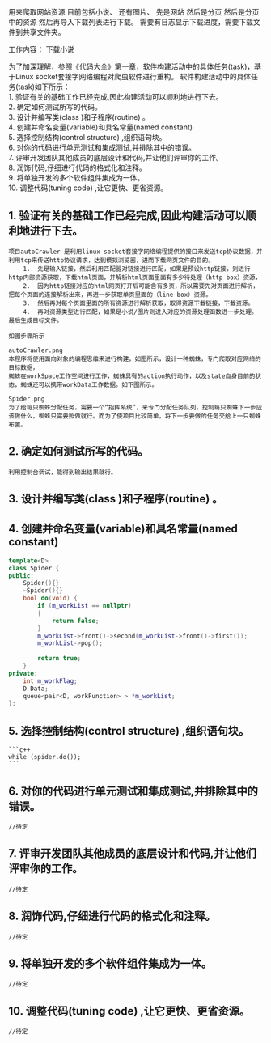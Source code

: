 用来爬取网站资源
目前包括小说、
还有图片、
先是网站
然后是分页
然后是分页中的资源
然后再导入下载列表进行下载。
需要有日志显示下载进度，需要下载文件到共享文件夹。

工作内容：
	下载小说	     
  


为了加深理解，参照《代码大全》第一章，软件构建活动中的具体任务(task)，基于Linux socket套接字网络编程对爬虫软件进行重构。
软件构建活动中的具体任务(task)如下所示：  
	1. 验证有关的基础工作已经完成,因此构建活动可以顺利地进行下去。  
	2. 确定如何测试所写的代码。  
	3. 设计并编写类(class )和子程序(routine) 。  
	4. 创建并命名变量(variable)和具名常量(named constant)  
	5. 选择控制结构(control structure) ,组织语句块。  
	6. 对你的代码进行单元测试和集成测试,并排除其中的错误。  
	7. 评审开发团队其他成员的底层设计和代码,并让他们评审你的工作。  
	8. 润饰代码,仔细进行代码的格式化和注释。  
	9. 将单独开发的多个软件组件集成为一体。  
	10. 调整代码(tuning code) ,让它更快、更省资源。  

## 1. 验证有关的基础工作已经完成,因此构建活动可以顺利地进行下去。

	项目autoCrawler 是利用linux socket套接字网络编程提供的接口来发送tcp协议数据，并利用tcp来传送http协议请求，达到模拟浏览器，进而下载网页文件的目的。  
	 	1.  先是输入链接，然后利用匹配器对链接进行匹配，如果是预设http链接，则进行http内部资源获取，下载html页面，并解析html页面里面有多少待处理（http box）资源，  
	 	2.  因为http链接对应的html网页打开后可能含有多页，所以需要先对页面进行解析，把每个页面的连接解析出来，再进一步获取单页里面的（line box）资源。  
	 	3.  然后再对每个页面里面的所有资源进行解析获取，取得资源下载链接，下载资源。  
	 	4.  再对资源类型进行匹配，如果是小说/图片则进入对应的资源处理函数进一步处理。最后生成目标文件。  
	
	如图步骤所示   
	
	autoCrawler.png  
	本程序将使用面向对象的编程思维来进行构建，如图所示，设计一种蜘蛛，专门爬取对应网络的目标数据，  
	蜘蛛在workSpace工作空间进行工作，蜘蛛具有的action执行动作，以及state自身目前的状态，蜘蛛还可以携带workData工作数据。如下图所示。  
	
	Spider.png  
	为了给每只蜘蛛分配任务，需要一个“指挥系统”，来专门分配任务队列，控制每只蜘蛛下一步应该做什么，蜘蛛只需要照做就行。而为了使项目比较简单，将下一步要做的任务交给上一只蜘蛛布置。  
		
## 2. 确定如何测试所写的代码。
	利用控制台调试，能得到输出结果就行。  
## 3. 设计并编写类(class )和子程序(routine) 。 
## 4. 创建并命名变量(variable)和具名常量(named constant)
```c++
template<D>  
class Spider {  
public:  
	Spider(){}  
	~Spider(){}  
	bool do(void) {  
		if (m_workList == nullptr)  
		{  
			return false;  
		}  
		m_workList->front()->second(m_workList->front()->first());  
		m_workList->pop();  
		  
		return true;  
	}  
private:  
	int m_workFlag;  
	D Data;  
	queue<pair<D, workFunction> > *m_workList;  
};  
```
## 5. 选择控制结构(control structure) ,组织语句块。
	```c++ 
	while (spider.do());  
	```
## 6. 对你的代码进行单元测试和集成测试,并排除其中的错误。
	//待定  
## 7. 评审开发团队其他成员的底层设计和代码,并让他们评审你的工作。
	//待定  
## 8. 润饰代码,仔细进行代码的格式化和注释。
	//待定  
## 9. 将单独开发的多个软件组件集成为一体。
	//待定  
## 10. 调整代码(tuning code) ,让它更快、更省资源。
	//待定  

